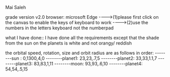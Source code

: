 Mai Saleh

grade version v2.0
browser: microsoft Edge
---->(1)please first click on the canvas to enable the keys of keyboard to work
---->(2)use the numbers in the letters keyboard not the numberpad 

what I have done::
I have done all the requirements except that the shade from the sun on the planets is white and not orangy/ reddish

the orbital speed, rotation, size and orbit radius are as follows in order:
--------sun :  0,1300,4,0
--------planet1:  23,23,.7,5
--------planet2:  33,33,1.1,7
--------planet3:  83,83,1,11
--------moon:  93,93,.6,10
--------planet4:  54,54,.5,15

